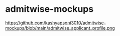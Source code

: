 # admitwise-mockups


https://github.com/kashyapsoni3010/admitwise-mockups/blob/main/admitwise_applicant_profile.png
